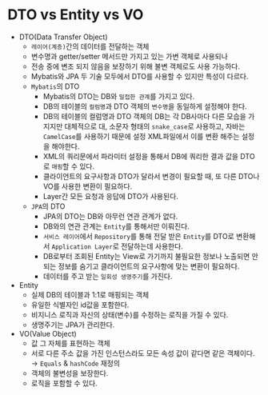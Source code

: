 # DTO vs Entity vs VO

- DTO(Data Transfer Object)
    - `레이어(계층)`간의 데이터를 전달하는 객체
    - 변수명과 getter/setter 메서드만 가지고 있는 가변 객체로 사용되나
    - 전송 중에 변조 되지 않음을 보장하기 위해 불변 객체로도 사용 가능하다.
    - Mybatis와 JPA 두 기술 모두에서 DTO를 사용할 수 있지만 특성이 다르다.
    - `Mybatis`의 DTO
        - Mybatis의 DTO는 DB와 `밀접한 관계`를 가지고 있다.
        - DB의 테이블의 `컬럼명`과 DTO 객체의 `변수명`을 동일하게 설정해야 한다.
        - DB의 테이블의 컬럼명과 DTO 객체의 DB는 각 DB사마다 다른 모습을 가지지만 대체적으로 대, 소문자 형태의 `snake_case`로 사용하고, 자바는 `CamelCase`를 사용하기 때문에 설정 XML파일에서 이를 변환 해주는 설정을 해야한다.
        - XML의 쿼리문에서 파라미터 설정을 통해서 DB에 쿼리한 결과 값을 DTO로 `매핑`할 수 있다.
        - 클라이언트의 요구사항과 DTO가 달라서 변경이 필요할 때, 또 다른 DTO나 VO를 사용한 변환이 필요하다.
        - Layer간 모든 요청과 응답에 DTO가 사용된다.
    - `JPA`의 DTO
        - JPA의 DTO는 DB와 아무런 연관 관계가 없다.
        - DB와의 연관 관계는 `Entity`를 통해서만 이뤄진다.
        - `서비스 레이어`에서 `Repository`를 통해 전달 받은 `Entity`를 DTO로 변환해서 `Application Layer`로 전달하는데 사용한다.
        - DB로부터 조회된 Entity는 View로 가기까지 불필요한 정보나 노출되면 안 되는 정보를 숨기고 클라이언트의 요구사항에 맞는 변환이 필요하다.
        - 데이터를 주고 받는 `일회성 생명주기`를 가진다.
- Entity
    - 실제 DB의 테이블과 1:1로 매핑되는 객체
    - 유일한 식별자인 id값을 포함한다.
    - 비지니스 로직과 자신의 상태(변수)를 수정하는 로직을 가질 수 있다.
    - 생명주기는 JPA가 관리한다.
- VO(Value Object)
    - 값 그 자체를 표현하는 객체
    - 서로 다른 주소 값을 가진 인스턴스라도 모든 속성 값이 같다면 같은 객체이다. → `Equals` & `hashCode` 재정의
    - 객체의 불변성을 보장한다.
    - 로직을 포함할 수 있다.
